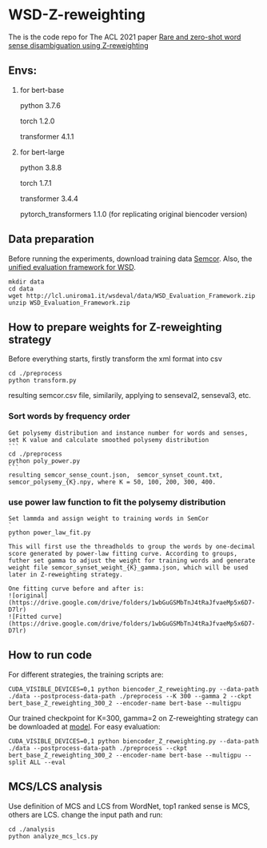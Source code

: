 # WSD-Z-reweighting
The is the code repo for The ACL 2021 paper [Rare and zero-shot word sense disambiguation using Z-reweighting](https://github.com/suytingwan/WSD-Z-reweighting)

## Envs:
1. for bert-base

   python 3.7.6

   torch 1.2.0
   
   transformer 4.1.1

2. for bert-large

   python 3.8.8
   
   torch 1.7.1
   
   transformer 3.4.4
   
   pytorch_transformers 1.1.0 (for replicating original biencoder version)

## Data preparation
   Before running the experiments, download training data [Semcor](http://lcl.uniroma1.it/wsdeval/training-data).
   Also, the [unified evaluation framework for WSD](http://lcl.uniroma1.it/wsdeval/).
   ```
   mkdir data
   cd data
   wget http://lcl.uniroma1.it/wsdeval/data/WSD_Evaluation_Framework.zip
   unzip WSD_Evaluation_Framework.zip
   ```

## How to prepare weights for Z-reweighting strategy
   Before everything starts, firstly transform the xml format into csv
   ```
   cd ./preprocess
   python transform.py
   ```
   resulting semcor.csv file, similarily, applying to senseval2, senseval3, etc.

### Sort words by frequency order
    Get polysemy distribution and instance number for words and senses, set K value and calculate smoothed polysemy distribution
    ```
    cd ./preprocess
    python poly_power.py
    ``` 
    resulting semcor_sense_count.json,  semcor_synset_count.txt, semcor_polysemy_{K}.npy, where K = 50, 100, 200, 300, 400.
### use power law function to fit the polysemy distribution
    Set lammda and assign weight to training words in SemCor
    `
    python power_law_fit.py
    `
    This will first use the threadholds to group the words by one-decimal score generated by power-law fitting curve. According to groups, futher set gamma to adjust the weight for training words and generate weight file semcor_synset_weight_{K}_gamma.json, which will be used later in Z-reweighting strategy.
    
    One fitting curve before and after is:
    ![original](https://drive.google.com/drive/folders/1wbGuGSMbTnJ4tRaJfvaeMp5x6D7-D7lr)
    ![Fitted curve](https://drive.google.com/drive/folders/1wbGuGSMbTnJ4tRaJfvaeMp5x6D7-D7lr)
    
## How to run code
   For different strategies, the training scripts are:
   ```
   CUDA_VISIBLE_DEVICES=0,1 python biencoder_Z_reweighting.py --data-path ./data --postprocess-data-path ./preprocess --K 300 --gamma 2 --ckpt bert_base_Z_reweighting_300_2 --encoder-name bert-base --multigpu
   ```
   
   Our trained checkpoint for K=300, gamma=2 on Z-reweighting strategy can be downloaded at [model](https://drive.google.com/drive/folders/1afKaTf4mC3cE7rvC8rjJOa4_pFwtEY9v?usp=sharing). For easy evaluation:
   ```
   CUDA_VISIBLE_DEVICES=0,1 python biencoder_Z_reweighting.py --data-path ./data --postprocess-data-path ./preprocess --ckpt bert_base_Z_reweighting_300_2 --encoder-name bert-base --multigpu --split ALL --eval
   ```

## MCS/LCS analysis
   Use definition of MCS and LCS from WordNet, top1 ranked sense is MCS, others are LCS.
   change the input path and run:
   ```
   cd ./analysis
   python analyze_mcs_lcs.py
   ```
